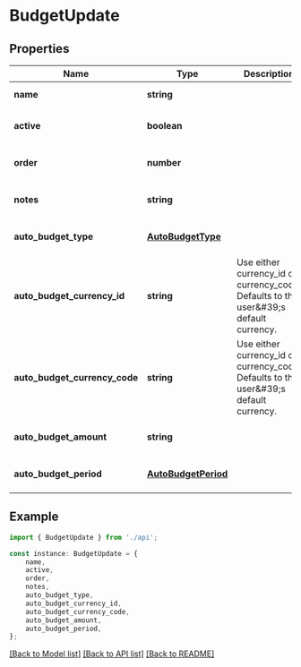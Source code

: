 # BudgetUpdate


## Properties

Name | Type | Description | Notes
------------ | ------------- | ------------- | -------------
**name** | **string** |  | [default to undefined]
**active** | **boolean** |  | [optional] [default to undefined]
**order** | **number** |  | [optional] [default to undefined]
**notes** | **string** |  | [optional] [default to undefined]
**auto_budget_type** | [**AutoBudgetType**](AutoBudgetType.md) |  | [optional] [default to undefined]
**auto_budget_currency_id** | **string** | Use either currency_id or currency_code. Defaults to the user\&#39;s default currency. | [optional] [default to undefined]
**auto_budget_currency_code** | **string** | Use either currency_id or currency_code. Defaults to the user\&#39;s default currency. | [optional] [default to undefined]
**auto_budget_amount** | **string** |  | [optional] [default to undefined]
**auto_budget_period** | [**AutoBudgetPeriod**](AutoBudgetPeriod.md) |  | [optional] [default to undefined]

## Example

```typescript
import { BudgetUpdate } from './api';

const instance: BudgetUpdate = {
    name,
    active,
    order,
    notes,
    auto_budget_type,
    auto_budget_currency_id,
    auto_budget_currency_code,
    auto_budget_amount,
    auto_budget_period,
};
```

[[Back to Model list]](../README.md#documentation-for-models) [[Back to API list]](../README.md#documentation-for-api-endpoints) [[Back to README]](../README.md)
